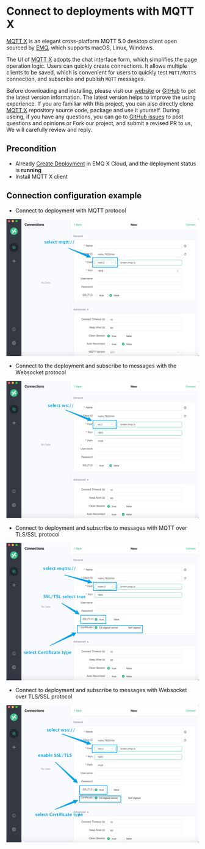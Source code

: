# Connect to deployments with MQTT X

[MQTT X](https://mqttx.app) is an elegant cross-platform MQTT 5.0 desktop client open sourced by [EMQ](http://emqx.io), which supports macOS, Linux, Windows.

The UI of [MQTT X](https://mqttx.app) adopts the chat interface form, which simplifies the page operation logic. Users can quickly create connections. It allows multiple clients to be saved, which is convenient for users to quickly test `MQTT/MQTTS` connection, and subscribe and publish `MQTT` messages.

Before downloading and installing, please visit our [website](https://mqttx.app/) or [GitHub](https://github.com/emqx/MQTTX) to get the latest version information. The latest version helps to improve the using experience. If you are familiar with this project, you can also directly clone [MQTT X](https://mqttx.app/)  repository source code, package and use it yourself. During useing, if you have any questions, you can go to [GitHub issues](https://github.com/emqx/MQTTX/issues) to post questions and opinions or Fork our project, and submit a revised PR to us, We will carefully review and reply.

## Precondition

* Already [Create Deployment](../deployments/create_deployment.md) in EMQ X Cloud, and the deployment status is **running**
* Install MQTT X client

## Connection configuration example

* Connect to deployment with MQTT protocol

![](./_assets/mqttx_mqtt.png)

* Connect to the deployment and subscribe to messages with the Websocket protocol

![](./_assets/mqttx_ws.png)

* Connect to deployment and subscribe to messages with MQTT over TLS/SSL protocol

![](./_assets/mqttx_mqtts.png)

* Connect to deployment and subscribe to messages with Websocket over TLS/SSL protocol

![](./_assets/mqttx_wss.png)


